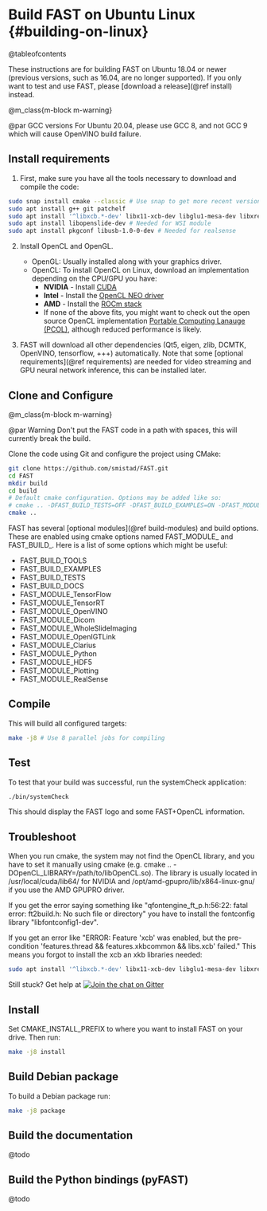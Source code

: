 Build FAST on Ubuntu Linux {#building-on-linux}
===================================================
@tableofcontents

These instructions are for building FAST on Ubuntu 18.04 or newer (previous versions, such as 16.04, are no longer supported).
If you only want to test and use FAST, please [download a release](@ref install) instead.

@m_class{m-block m-warning}

@par GCC versions
    For Ubuntu 20.04, please use GCC 8, and not GCC 9 which will cause OpenVINO build failure.  

Install requirements
-------------------------

1. First, make sure you have all the tools necessary to download and compile the code: 
```bash
sudo snap install cmake --classic # Use snap to get more recent version of cmake on Ubuntu 18.04
sudo apt install g++ git patchelf
sudo apt install '^libxcb.*-dev' libx11-xcb-dev libglu1-mesa-dev libxrender-dev libxi-dev libxkbcommon-dev libxkbcommon-x11-dev
sudo apt install libopenslide-dev # Needed for WSI module
sudo apt install pkgconf libusb-1.0-0-dev # Needed for realsense
```

2. Install OpenCL and OpenGL.
      - OpenGL: Usually installed along with your graphics driver.
      - OpenCL: To install OpenCL on Linux, download an implementation depending on the CPU/GPU you have:
          - **NVIDIA** - Install [CUDA](https://developer.nvidia.com/cuda-downloads)
          - **Intel** - Install the [OpenCL NEO driver](https://github.com/intel/compute-runtime/releases)
          - **AMD** - Install the [ROCm stack](https://rocmdocs.amd.com/en/latest/Installation_Guide/Installation-Guide.html)
          - If none of the above fits, you might want to check out the open source OpenCL implementation [Portable Computing Lanauge (PCOL)](http://portablecl.org), although reduced performance is likely.

3. FAST will download all other dependencies (Qt5, eigen, zlib, DCMTK, OpenVINO, tensorflow, +++) automatically. Note that some [optional requirements](@ref requirements) are needed for video streaming and GPU neural network inference, this can be installed later.

Clone and Configure
--------------------

@m_class{m-block m-warning}

@par Warning
    Don't put the FAST code in a path with spaces, this will currently break the build.

Clone the code using Git and configure the project using CMake:
```bash
git clone https://github.com/smistad/FAST.git
cd FAST
mkdir build
cd build
# Default cmake configuration. Options may be added like so: 
# cmake .. -DFAST_BUILD_TESTS=OFF -DFAST_BUILD_EXAMPLES=ON -DFAST_MODULE_TensorFlow=ON
cmake ..
```

FAST has several [optional modules](@ref build-modules) and build options. These are enabled using cmake options named FAST_MODULE_<Name> and FAST_BUILD_<Name>.
Here is a list of some options which might be useful:
* FAST_BUILD_TOOLS
* FAST_BUILD_EXAMPLES
* FAST_BUILD_TESTS
* FAST_BUILD_DOCS
* FAST_MODULE_TensorFlow
* FAST_MODULE_TensorRT
* FAST_MODULE_OpenVINO
* FAST_MODULE_Dicom
* FAST_MODULE_WholeSlideImaging
* FAST_MODULE_OpenIGTLink
* FAST_MODULE_Clarius
* FAST_MODULE_Python
* FAST_MODULE_HDF5
* FAST_MODULE_Plotting
* FAST_MODULE_RealSense


Compile
-----------------------

This will build all configured targets:

```bash
make -j8 # Use 8 parallel jobs for compiling
```

Test
----------------------

To test that your build was successful, run the systemCheck application:  

```bash
./bin/systemCheck
```

This should display the FAST logo and some FAST+OpenCL information.

Troubleshoot
-----------------------

When you run cmake, the system may not find the OpenCL library, and you have to set it manually using cmake (e.g. cmake .. -DOpenCL_LIBRARY=/path/to/libOpenCL.so). The library is usually located in /usr/local/cuda/lib64/ for NVIDIA and /opt/amd-gpupro/lib/x864-linux-gnu/ if you use the AMD GPUPRO driver.

If you get the error saying something like "qfontengine_ft_p.h:56:22: fatal error: ft2build.h: No such file or directory" you have to install the fontconfig library "libfontconfig1-dev".

If you get an error like "ERROR: Feature 'xcb' was enabled, but the pre-condition 'features.thread && features.xkbcommon && libs.xcb' failed." This means you forgot to install the xcb an xkb libraries needed:
```bash
sudo apt install '^libxcb.*-dev' libx11-xcb-dev libglu1-mesa-dev libxrender-dev libxi-dev libxkbcommon-dev 
```

Still stuck? Get help at [![Join the chat on Gitter](https://img.shields.io/gitter/room/smistad/fast?logo=gitter)](https://gitter.im/smistad/FAST)

Install
----------------------
Set CMAKE_INSTALL_PREFIX to where you want to install FAST on your drive.
Then run:

```bash
make -j8 install
```

Build Debian package
----------------------
To build a Debian package run:

```bash
make -j8 package
```

Build the documentation
-----------------------
@todo

Build the Python bindings (pyFAST)
-----------------------
@todo
